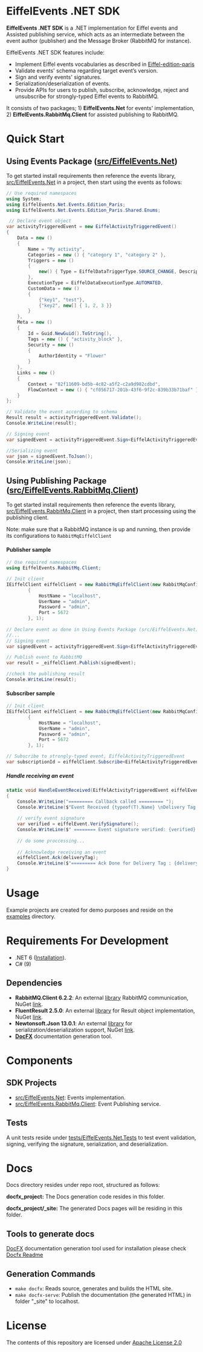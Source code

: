 # EiffelEvents .NET SDK #

**EiffelEvents .NET SDK** is a .NET implementation for Eiffel events and  Assisted publishing service, which acts as an intermediate between the event author (publisher) and the Message Broker (RabbitMQ for instance).

EiffelEvents .NET SDK features include:

- Implement Eiffel events vocabularies as described in [Eiffel-edition-paris](https://github.com/eiffel-community/eiffel/tree/edition-paris) 
- Validate events' schema regarding target event’s version.
- Sign and verify events' signatures.
- Serialization/deserialization of events.
- Provide  APIs for users to publish, subscribe, acknowledge, reject and unsubscribe for strongly-typed Eiffel events to RabbitMQ.

It consists of two packages; 1) **EiffelEvents.Net** for events' implementation, 2) **EiffelEvents.RabbitMq.Client** for assisted publishing to RabbitMQ.



# Quick Start #

## Using Events Package ([src/EiffelEvents.Net](src/EiffelEvents.Net))

To get started install requirements then reference the events library, [src/EiffelEvents.Net](src/EiffelEvents.Net) in a project, then start using the events as follows:

```c#
// Use required namespaces
using System;
using EiffelEvents.Net.Events.Edition_Paris;
using EiffelEvents.Net.Events.Edition_Paris.Shared.Enums;

 // Declare event object
var activityTriggeredEvent = new EiffelActivityTriggeredEvent()
{
    Data = new ()
    {
        Name = "My activity",
        Categories = new () { "category 1", "category 2" },
        Triggers = new ()
        {
            new() { Type = EiffelDataTriggerType.SOURCE_CHANGE, Description = "Description" }
        },
        ExecutionType = EiffelDataExecutionType.AUTOMATED,
        CustomData = new ()
        {
            {"key1", "test"},
            {"key2", new[] { 1, 2, 3 }}
        }
    },
    Meta = new ()
    {
        Id = Guid.NewGuid().ToString(),
        Tags = new () { "activity_block" },
        Security = new ()
        {
            AuthorIdentity = "Flower"
        }
    },
    Links = new ()
    {
        Context = "82f11609-bd5b-4c82-a5f2-c2a9d982cdbd",
        FlowContext = new () { "cf056717-201b-43f6-9f2c-839b33b71baf" }
    }
};

// Validate the event according to schema
Result result = activityTriggeredEvent.Validate();
Console.WriteLine(result);

// Signing event
var signedEvent = activityTriggeredEvent.Sign<EiffelActivityTriggeredEvent>();

//Serializing event
var json = signedEvent.ToJson();
Console.WriteLine(json);
```



## Using Publishing Package ([src/EiffelEvents.RabbitMq.Client](src/EiffelEvents.RabbitMq.Client))

To get started install requirements then reference the events library, [src/EiffelEvents.RabbitMq.Client](src/EiffelEvents.RabbitMq.Client) in a project, then start processing using the publishing client.

Note: make sure that a RabbitMQ instance is up and running, then provide its configurations to `RabbitMqEiffelClient`

#### **Publisher sample**

```c#
// Use required namespaces
using EiffelEvents.RabbitMq.Client;

// Init client
IEiffelClient eiffelClient = new RabbitMqEiffelClient(new RabbitMqConfig
        {
            HostName = "localhost",
            UserName = "admin",
            Password = "admin",
            Port = 5672
        }, 1);
        
// Declare event as done in Using Events Package (src/EiffelEvents.Net) section
//...
// Signing event
var signedEvent = activityTriggeredEvent.Sign<EiffelActivityTriggeredEvent>();

// Publish event to RabbitMQ
var result = _eiffelClient.Publish(signedEvent);

//check the publishing result
Console.WriteLine(result);
```

#### **Subscriber sample**

```c#
// Init client
IEiffelClient eiffelClient = new RabbitMqEiffelClient(new RabbitMqConfig
        {
            HostName = "localhost",
            UserName = "admin",
            Password = "admin",
            Port = 5672
        }, 1);

// Subscribe to strongly-typed event, EiffelActivityTriggeredEvent
var subscriptionId = eiffelClient.Subscribe<EiffelActivityTriggeredEvent>(HandleEventReceived);
```

##### **Handle receiving an event** 

```c#
static void HandleEventReceived(EiffelActivityTriggeredEvent eiffelEvent, ulong deliveryTag)
{
    Console.WriteLine("========= Callback called ========= ");
    Console.WriteLine($"Event Received {typeof(T).Name} \nDelivery Tag : {deliveryTag} \n========");
   
    // verify event signature
    var verified = eiffelEvent.VerifySignature();
    Console.WriteLine($" ======== Event signature verified: {verified} ==============");
    
    // do some proccessing...
    
	// Acknowledge receiving an event
    eiffelClient.Ack(deliveryTag);
    Console.WriteLine($"========= Ack Done for Delivery Tag : {deliveryTag} ===========");
}
```



# Usage

Example projects are created for demo purposes and reside on the [examples](examples) directory.



# Requirements For Development #

- .NET 6 ([Installation](https://dotnet.microsoft.com/download/dotnet/6.0)).
- C# (9)

## Dependencies

- **RabbitMQ.Client 6.2.2**:  An external [library](https://github.com/rabbitmq/rabbitmq-dotnet-client) RabbitMQ communication, NuGet [link](https://www.nuget.org/packages/RabbitMQ.Client/).
- **FluentResult 2.5.0**: An external [library](https://github.com/altmann/FluentResults) for Result object implementation, NuGet [link](https://www.nuget.org/packages/FluentResults/).
- **Newtonsoft.Json 13.0.1**:  An external [library](https://github.com/JamesNK/Newtonsoft.Json) for serialization/deserialization support, NuGet [link](https://www.nuget.org/packages/Newtonsoft.Json).
- **[DocFX](https://dotnet.github.io/docfx/index.html)** documentation generation tool.

# Components

## SDK Projects

- [src/EiffelEvents.Net](src/EiffelEvents.Net): Events implementation.
- [src/EiffelEvents.RabbitMq.Client](src/EiffelEvents.RabbitMq.Client): Event Publishing service.

## Tests

A unit tests reside under [tests/EiffelEvents.Net.Tests](tests/EiffelEvents.Net.Tests) to test event validation, signing, verifying the signature, serialization, and deserialization.

# Docs

Docs directory resides under repo root, structured as follows:

**docfx_project:** The Docs generation code resides in this folder.

**docfx_project/_site:** The generated Docs pages will be residing in this folder.

## Tools to generate docs

[DocFX](https://dotnet.github.io/docfx/index.html) documentation generation tool used for installation please check [Docfx Readme](docs/README.md) 

## Generation Commands

- `make docfx`:  Reads source, generates and builds the HTML site.
- `make docfx-serve`:   Publish the documentation (the generated HTML) in folder "_site" to localhost.

# License

The contents of this repository are licensed under [Apache License 2.0](LICENSE)


